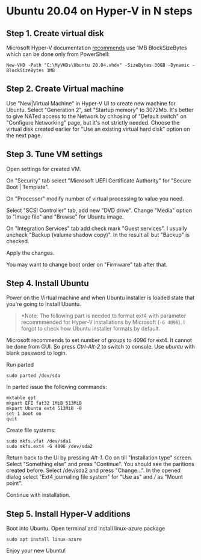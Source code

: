 # Ubuntu 20.04 on Hyper-V in N steps

## Step 1. Create virtual disk

Microsoft Hyper-V documentation [recommends][1] use 1MB BlockSizeBytes which can be done only from PowerShell:

    New-VHD -Path "C:\MyVHDs\Ubuntu 20.04.vhdx" -SizeBytes 30GB -Dynamic -BlockSizeBytes 1MB
    
## Step 2. Create Virtual machine

Use "New|Virtual Machine" in Hyper-V UI to create new machine for Ubuntu. Select "Generation 2", set "Startup memory" to 3072Mb.
It's better to give NATed access to the Network by chhosing of "Default switch" on "Configure Networking" page,
but it's not strictly needed. Choose the virtual disk created earlier for "Use an existing virtual hard disk" option on the next page.

## Step 3. Tune VM settings

Open settings for created VM.

On "Security" tab select "Microsoft UEFI Certificate Authority" for "Secure Boot | Template".

On "Processor" modify number of virtual processing to value you need.

Select "SCSI Controller" tab, add new "DVD drive". Change "Media" option to "Image file" and "Browse" for Ubuntu image.

On "Integration Services" tab add check mark "Guest services". I usually uncheck "Backup (valume shadow copy)".
In the result all but "Backup" is checked.

Apply the changes.

You may want to change boot order on "Firmware" tab after that.

## Step 4. Install Ubuntu

Power on the Virtual machine and when Ubuntu installer is loaded state that you're going to Install Ubuntu.

> *Note: The following part is needed to format ext4 with parameter recommmended for Hyper-V installations by Microsoft (`-G 4096`).
> I forgot to check how Ubuntu installer formats by default.

Microsoft recommends to set number of groups to 4096 for ext4. It cannot be done from GUI.
So press *Ctrl-Alt-2* to switch to console. Use *ubuntu* with blank password to login.

Run parted

    sudo parted /dev/sda
    
In parted issue the following commands:

    mktable gpt
    mkpart EFI fat32 1MiB 513MiB
    mkpart Ubuntu ext4 513MiB -0
    set 1 boot on
    quit
    
Create file systems:

    sudo mkfs.vfat /dev/sda1
    sudo mkfs.ext4 -G 4096 /dev/sda2
    
Return back to the UI by pressing *Alt-1*. Go on till "Installation type" screen. Select "Something else" and press "Continue".
You should see the paritions created before. Select /dev/sda2 and press "Change...".
In the opened dialog select "Ext4 journaling file system" for "Use as" and */* as "Mount point".

Continue with installation.

## Step 5. Install Hyper-V additions

Boot into Ubuntu. Open terminal and install linux-azure package

    sudo apt install linux-azure

Enjoy your new Ubuntu!

[1]: https://docs.microsoft.com/en-us/windows-server/virtualization/hyper-v/best-practices-for-running-linux-on-hyper-v
